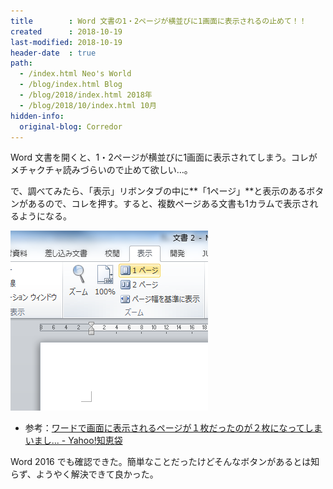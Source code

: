 ```yaml
---
title        : Word 文書の1・2ページが横並びに1画面に表示されるの止めて！！
created      : 2018-10-19
last-modified: 2018-10-19
header-date  : true
path:
  - /index.html Neo's World
  - /blog/index.html Blog
  - /blog/2018/index.html 2018年
  - /blog/2018/10/index.html 10月
hidden-info:
  original-blog: Corredor
---
```


Word 文書を開くと、1・2ページが横並びに1画面に表示されてしまう。コレがメチャクチャ読みづらいので止めて欲しい…。

で、調べてみたら、「表示」リボンタブの中に**「1ページ」**と表示のあるボタンがあるので、コレを押す。すると、複数ページある文書も1カラムで表示されるようになる。

![ココ](19-03-01.png)

- 参考：[ワードで画面に表示されるページが１枚だったのが２枚になってしまいまし... - Yahoo!知恵袋](https://detail.chiebukuro.yahoo.co.jp/qa/question_detail/q1163827696)

Word 2016 でも確認できた。簡単なことだったけどそんなボタンがあるとは知らず、ようやく解決できて良かった。

